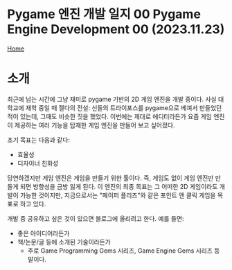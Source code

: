 # Pygame 엔진 개발 일지 00 Pygame Engine Development 00 (2023.11.23)

[Home](/)

# 소개

최근에 남는 시간에 그냥 재미로 pygame 기반의 2D 게임 엔진을 개발 중이다. 사실 대학교에 재학 중일 때 젤다의 전설: 신들의 트라이포스를 pygame으로 베껴서 만들었던 적이 있는데, 그때도 비슷한 짓을 했었다. 이번에는 제대로 에디터라든가 요즘 게임 엔진이 제공하는 여러 기능을 탑재한 게임 엔진을 만들어 보고 싶어졌다.

초기 목표는 다음과 같다:

* 효율성
* 디자이너 친화성

당연하겠지만 게임 엔진은 게임을 만들기 위한 툴이다. 즉, 게임도 없이 게임 엔진만 만들게 되면 방향성을 금방 잃게 된다. 이 엔진의 최종 목표는 그 어떠한 2D 게임이라도 개발이 가능한 것이지만, 지금으로서는 "페이퍼 플리즈"와 같은 포인트 앤 클릭 게임을 목표로 하고 있다.

개발 중 공유하고 싶은 것이 있으면 블로그에 올리려고 한다. 예를 들면:

* 좋은 아이디어라든가
* 책/논문/글 등에 소개된 기술이라든가
  * 주로 Game Programming Gems 시리즈, Game Engine Gems 시리즈 등 말이다.
